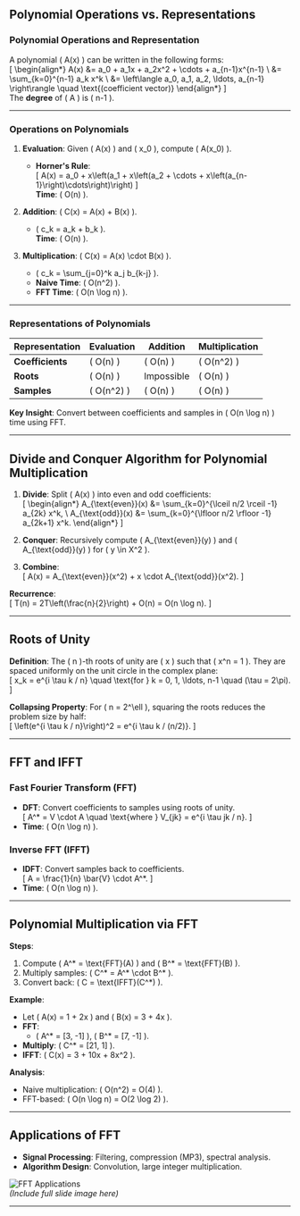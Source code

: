 ## Polynomial Operations vs. Representations

### Polynomial Operations and Representation  
A polynomial \( A(x) \) can be written in the following forms:  
\[
\begin{align*}
A(x) &= a_0 + a_1x + a_2x^2 + \cdots + a_{n-1}x^{n-1} \\
&= \sum_{k=0}^{n-1} a_k x^k \\
&= \left\langle a_0, a_1, a_2, \ldots, a_{n-1} \right\rangle \quad \text{(coefficient vector)}
\end{align*}
\]  
The **degree** of \( A \) is \( n-1 \).

---

### Operations on Polynomials  
1. **Evaluation**: Given \( A(x) \) and \( x_0 \), compute \( A(x_0) \).  
   - **Horner's Rule**:  
     \[
     A(x) = a_0 + x\left(a_1 + x\left(a_2 + \cdots + x\left(a_{n-1}\right)\cdots\right)\right)
     \]  
     **Time**: \( O(n) \).

2. **Addition**: \( C(x) = A(x) + B(x) \).  
   - \( c_k = a_k + b_k \).  
   **Time**: \( O(n) \).

3. **Multiplication**: \( C(x) = A(x) \cdot B(x) \).  
   - \( c_k = \sum_{j=0}^k a_j b_{k-j} \).  
   - **Naive Time**: \( O(n^2) \).  
   - **FFT Time**: \( O(n \log n) \).

---

### Representations of Polynomials  
| Representation | Evaluation | Addition | Multiplication |
|----------------|------------|----------|----------------|
| **Coefficients** | \( O(n) \) | \( O(n) \) | \( O(n^2) \) |
| **Roots** | \( O(n) \) | Impossible | \( O(n) \) |
| **Samples** | \( O(n^2) \) | \( O(n) \) | \( O(n) \) |

**Key Insight**: Convert between coefficients and samples in \( O(n \log n) \) time using FFT.

---

## Divide and Conquer Algorithm for Polynomial Multiplication  
1. **Divide**: Split \( A(x) \) into even and odd coefficients:  
   \[
   \begin{align*}
   A_{\text{even}}(x) &= \sum_{k=0}^{\lceil n/2 \rceil -1} a_{2k} x^k, \\
   A_{\text{odd}}(x) &= \sum_{k=0}^{\lfloor n/2 \rfloor -1} a_{2k+1} x^k.
   \end{align*}
   \]

2. **Conquer**: Recursively compute \( A_{\text{even}}(y) \) and \( A_{\text{odd}}(y) \) for \( y \in X^2 \).  

3. **Combine**:  
   \[
   A(x) = A_{\text{even}}(x^2) + x \cdot A_{\text{odd}}(x^2).
   \]

**Recurrence**:  
\[
T(n) = 2T\left(\frac{n}{2}\right) + O(n) = O(n \log n).
\]

---

## Roots of Unity  
**Definition**: The \( n \)-th roots of unity are \( x \) such that \( x^n = 1 \). They are spaced uniformly on the unit circle in the complex plane:  
\[
x_k = e^{i \tau k / n} \quad \text{for } k = 0, 1, \ldots, n-1 \quad (\tau = 2\pi).
\]

**Collapsing Property**: For \( n = 2^\ell \), squaring the roots reduces the problem size by half:  
\[
\left(e^{i \tau k / n}\right)^2 = e^{i \tau k / (n/2)}.
\]

---

## FFT and IFFT  
### Fast Fourier Transform (FFT)  
- **DFT**: Convert coefficients to samples using roots of unity.  
  \[
  A^* = V \cdot A \quad \text{where } V_{jk} = e^{i \tau jk / n}.
  \]
- **Time**: \( O(n \log n) \).

### Inverse FFT (IFFT)  
- **IDFT**: Convert samples back to coefficients.  
  \[
  A = \frac{1}{n} \bar{V} \cdot A^*.
  \]
- **Time**: \( O(n \log n) \).

---

## Polynomial Multiplication via FFT  
**Steps**:  
1. Compute \( A^* = \text{FFT}(A) \) and \( B^* = \text{FFT}(B) \).  
2. Multiply samples: \( C^* = A^* \cdot B^* \).  
3. Convert back: \( C = \text{IFFT}(C^*) \).  

**Example**:  
- Let \( A(x) = 1 + 2x \) and \( B(x) = 3 + 4x \).  
- **FFT**:  
  - \( A^* = [3, -1] \), \( B^* = [7, -1] \).  
- **Multiply**: \( C^* = [21, 1] \).  
- **IFFT**: \( C(x) = 3 + 10x + 8x^2 \).  

**Analysis**:  
- Naive multiplication: \( O(n^2) = O(4) \).  
- FFT-based: \( O(n \log n) = O(2 \log 2) \).  

---

## Applications of FFT  
- **Signal Processing**: Filtering, compression (MP3), spectral analysis.  
- **Algorithm Design**: Convolution, large integer multiplication.  

![FFT Applications](https://example.com/fft-applications.png)  
*(Include full slide image here)*

---